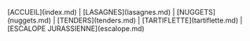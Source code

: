 <link rel="stylesheet" type="text/css" href="styles.css">
[ACCUEIL](index.md) | [LASAGNES](lasagnes.md) | [NUGGETS](nuggets.md) | [TENDERS](tenders.md) | [TARTIFLETTE](tartiflette.md) | [ESCALOPE JURASSIENNE](escalope.md)
